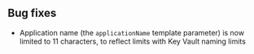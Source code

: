 [//]: # (Format this CHANGELOG.md with these titles:)
[//]: # (Breaking changes)
[//]: # (New features)
[//]: # (Bug fixes)
[//]: # (Minor changes)

## Bug fixes

- Application name (the `applicationName` template parameter) is now limited to 11 characters, to reflect limits with Key Vault naming limits
